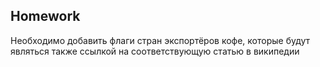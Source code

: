 ##  Homework

Необходимо добавить флаги стран экспортёров кофе, которые будут являться также ссылкой на соответствующую статью в википедии